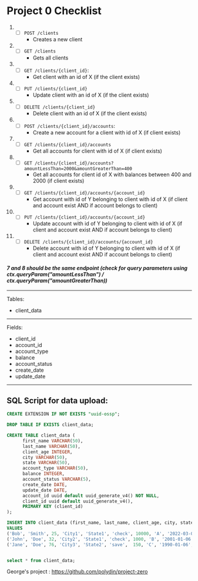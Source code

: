 # Project 0 Checklist

1. - [ ] `POST /clients` 
        - Creates a new client
2. - [ ] `GET /clients`
        - Gets all clients
3. - [ ] `GET /clients/{client_id}`: 
      - Get client with an id of X (if the client exists)
4. - [ ] `PUT /clients/{client_id}` 
       - Update client with an id of X (if the client exists)
5. - [ ] `DELETE /clients/{client_id}` 
      - Delete client with an id of X (if the client exists)
6. - [ ] `POST /clients/{client_id}/accounts`: 
      - Create a new account for a client with id of X (if client exists)

7. - [ ] `GET /clients/{client_id}/accounts` 
       - Get all accounts for client with id of X (if client exists)
8. - [ ] `GET /clients/{client_id}/accounts?amountLessThan=2000&amountGreaterThan=400` 
       - Get all accounts for client id of X with balances between 400 and 2000 (if client exists)
7. - [ ] `GET /clients/{client_id}/accounts/{account_id}` 
      - Get account with id of Y belonging to client with id of X (if client and account exist AND if account belongs to client)
8.  - [ ] `PUT /clients/{client_id}/accounts/{account_id}`  
        - Update account with id of Y belonging to client with id of X (if client and account exist AND if account belongs to client)
9.  - [ ] `DELETE /clients/{client_id}/accounts/{account_id}` 
        - Delete account with id of Y belonging to client with id of X (if client and account exist AND if account belongs to client)

#### ***7 and 8 should be the same endpoint (check for query parameters using ctx.queryParam("amountLessThan") / ctx.queryParam("amountGreaterThan))***

****

Tables:
- client_data

****

Fields:

- client_id
- account_id
- account_type
- balance
- account_status
- create_date
- update_date

****

## SQL Script for data upload:

```sql
CREATE EXTENSION IF NOT EXISTS "uuid-ossp";

DROP TABLE IF EXISTS client_data;

CREATE TABLE client_data (
      first_name VARCHAR(50),
      last_name VARCHAR(50),
      client_age INTEGER,
      city VARCHAR(50),
      state VARCHAR(50),
      account_type VARCHAR(50),
      balance INTEGER,
      account_status VARCHAR(5),
      create_date DATE,
      update_date DATE,
      account_id uuid default uuid_generate_v4() NOT NULL,
      client_id uuid default uuid_generate_v4(),
      PRIMARY KEY (client_id)
);

INSERT INTO client_data (first_name, last_name, client_age, city, state, account_type, balance, account_status, create_date, update_date)	 
VALUES 
('Bob', 'Smith', 25, 'City1', 'State1', 'check', 10000, 'A', '2022-03-03', '2022-03-10'),
('John', 'Doe', 32, 'City2', 'State1', 'check', 1000, 'B', '2001-01-06', '2020-05-08'),
('Jane', 'Doe', 76, 'City3', 'State2', 'save',  150, 'C', '1990-01-06', '1995-08-10');


select * from client_data;
```








George's project : https://github.com/polydin/project-zero
